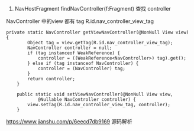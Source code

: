 1.  NavHostFragment
        findNavController(f:Fragment)  查找 controller   
    
NavController 中的view 都有 tag R.id.nav_controller_view_tag                
```
private static NavController getViewNavController(@NonNull View view) {
        Object tag = view.getTag(R.id.nav_controller_view_tag);
        NavController controller = null;
        if (tag instanceof WeakReference) {
            controller = ((WeakReference<NavController>) tag).get();
        } else if (tag instanceof NavController) {
            controller = (NavController) tag;
        }
        return controller;
    }
```                


```
    public static void setViewNavController(@NonNull View view,
            @Nullable NavController controller) {
        view.setTag(R.id.nav_controller_view_tag, controller);
    }
```


https://www.jianshu.com/p/6eecd7db9169   源码解析